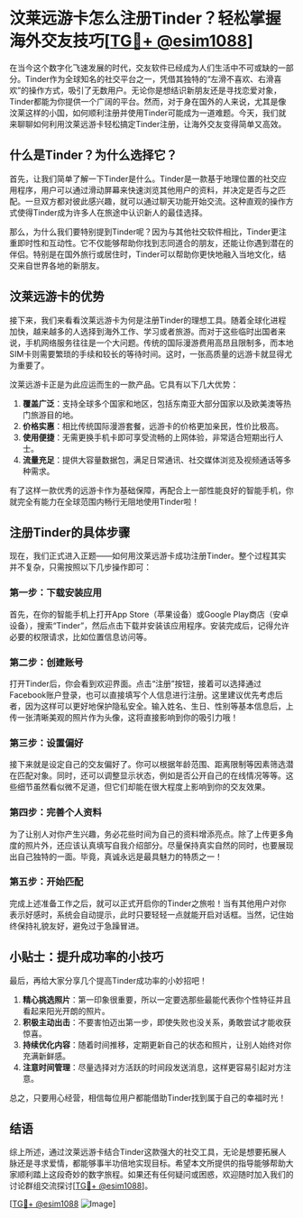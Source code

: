 # 汶莱远游卡怎么注册Tinder？轻松掌握海外交友技巧[[TG💪+ @esim1088](https://t.me/s/esim1088)]

在当今这个数字化飞速发展的时代，交友软件已经成为人们生活中不可或缺的一部分。Tinder作为全球知名的社交平台之一，凭借其独特的“左滑不喜欢、右滑喜欢”的操作方式，吸引了无数用户。无论你是想结识新朋友还是寻找恋爱对象，Tinder都能为你提供一个广阔的平台。然而，对于身在国外的人来说，尤其是像汶莱这样的小国，如何顺利注册并使用Tinder可能成为一道难题。今天，我们就来聊聊如何利用汶莱远游卡轻松搞定Tinder注册，让海外交友变得简单又高效。

## 什么是Tinder？为什么选择它？

首先，让我们简单了解一下Tinder是什么。Tinder是一款基于地理位置的社交应用程序，用户可以通过滑动屏幕来快速浏览其他用户的资料，并决定是否与之匹配。一旦双方都对彼此感兴趣，就可以通过聊天功能开始交流。这种直观的操作方式使得Tinder成为许多人在旅途中认识新人的最佳选择。

那么，为什么我们要特别提到Tinder呢？因为与其他社交软件相比，Tinder更注重即时性和互动性。它不仅能够帮助你找到志同道合的朋友，还能让你遇到潜在的伴侣。特别是在国外旅行或居住时，Tinder可以帮助你更快地融入当地文化，结交来自世界各地的新朋友。

## 汶莱远游卡的优势

接下来，我们来看看汶莱远游卡为何是注册Tinder的理想工具。随着全球化进程加快，越来越多的人选择到海外工作、学习或者旅游。而对于这些临时出国者来说，手机网络服务往往是一个大问题。传统的国际漫游费用高昂且限制多，而本地SIM卡则需要繁琐的手续和较长的等待时间。这时，一张高质量的远游卡就显得尤为重要了。

汶莱远游卡正是为此应运而生的一款产品。它具有以下几大优势：

1. **覆盖广泛**：支持全球多个国家和地区，包括东南亚大部分国家以及欧美澳等热门旅游目的地。
2. **价格实惠**：相比传统国际漫游套餐，远游卡的价格更加亲民，性价比极高。
3. **使用便捷**：无需更换手机卡即可享受流畅的上网体验，非常适合短期出行人士。
4. **流量充足**：提供大容量数据包，满足日常通讯、社交媒体浏览及视频通话等多种需求。

有了这样一款优秀的远游卡作为基础保障，再配合上一部性能良好的智能手机，你就完全有能力在全球范围内畅行无阻地使用Tinder啦！

## 注册Tinder的具体步骤

现在，我们正式进入正题——如何用汶莱远游卡成功注册Tinder。整个过程其实并不复杂，只需按照以下几步操作即可：

### 第一步：下载安装应用
首先，在你的智能手机上打开App Store（苹果设备）或Google Play商店（安卓设备），搜索“Tinder”，然后点击下载并安装该应用程序。安装完成后，记得允许必要的权限请求，比如位置信息访问等。

### 第二步：创建账号
打开Tinder后，你会看到欢迎界面。点击“注册”按钮，接着可以选择通过Facebook账户登录，也可以直接填写个人信息进行注册。这里建议优先考虑后者，因为这样可以更好地保护隐私安全。输入姓名、生日、性别等基本信息后，上传一张清晰美观的照片作为头像，这将直接影响到你的吸引力哦！

### 第三步：设置偏好
接下来就是设定自己的交友偏好了。你可以根据年龄范围、距离限制等因素筛选潜在匹配对象。同时，还可以调整显示状态，例如是否公开自己的在线情况等等。这些细节虽然看似微不足道，但它们却能在很大程度上影响到你的交友效果。

### 第四步：完善个人资料
为了让别人对你产生兴趣，务必花些时间为自己的资料增添亮点。除了上传更多角度的照片外，还应该认真填写自我介绍部分。尽量保持真实自然的同时，也要展现出自己独特的一面。毕竟，真诚永远是最具魅力的特质之一！

### 第五步：开始匹配
完成上述准备工作之后，就可以正式开启你的Tinder之旅啦！当有其他用户对你表示好感时，系统会自动提示，此时只要轻轻一点就能开启对话框。当然，记住始终保持礼貌友好，避免过于急躁冒进。

## 小贴士：提升成功率的小技巧

最后，再给大家分享几个提高Tinder成功率的小妙招吧！

1. **精心挑选照片**：第一印象很重要，所以一定要选那些最能代表你个性特征并且看起来阳光开朗的照片。
2. **积极主动出击**：不要害怕迈出第一步，即使失败也没关系，勇敢尝试才能收获惊喜。
3. **持续优化内容**：随着时间推移，定期更新自己的状态和照片，让别人始终对你充满新鲜感。
4. **注意时间管理**：尽量选择对方活跃的时间段发送消息，这样更容易引起对方注意。

总之，只要用心经营，相信每位用户都能借助Tinder找到属于自己的幸福时光！

## 结语

综上所述，通过汶莱远游卡结合Tinder这款强大的社交工具，无论是想要拓展人脉还是寻求爱情，都能够事半功倍地实现目标。希望本文所提供的指导能够帮助大家顺利踏上这段奇妙的数字旅程。如果还有任何疑问或困惑，欢迎随时加入我们的讨论群组交流探讨[[TG💪+ @esim1088](https://t.me/s/esim1088)]。

[[TG💪+ @esim1088](https://t.me/s/esim1088) ![Image](https://i.postimg.cc/4NQfJmqS/Snipaste-2025-05-13-00-14-12.png)]